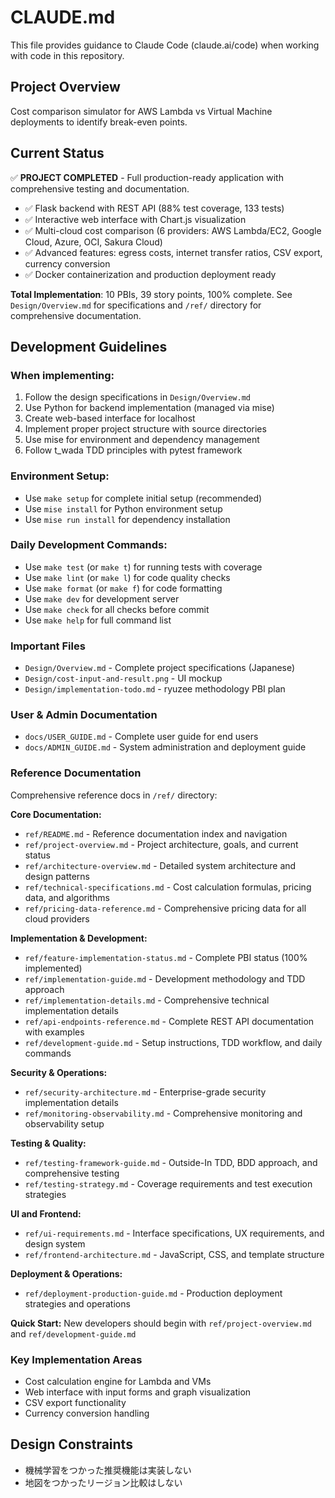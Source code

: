 # CLAUDE.md

This file provides guidance to Claude Code (claude.ai/code) when working with code in this repository.

## Project Overview

Cost comparison simulator for AWS Lambda vs Virtual Machine deployments to identify break-even points.

## Current Status

✅ **PROJECT COMPLETED** - Full production-ready application with comprehensive testing and documentation.

- ✅ Flask backend with REST API (88% test coverage, 133 tests)
- ✅ Interactive web interface with Chart.js visualization  
- ✅ Multi-cloud cost comparison (6 providers: AWS Lambda/EC2, Google Cloud, Azure, OCI, Sakura Cloud)
- ✅ Advanced features: egress costs, internet transfer ratios, CSV export, currency conversion
- ✅ Docker containerization and production deployment ready

**Total Implementation**: 10 PBIs, 39 story points, 100% complete.
See `Design/Overview.md` for specifications and `/ref/` directory for comprehensive documentation.

## Development Guidelines

### When implementing:
1. Follow the design specifications in `Design/Overview.md`
2. Use Python for backend implementation (managed via mise)
3. Create web-based interface for localhost
4. Implement proper project structure with source directories
5. Use mise for environment and dependency management
6. Follow t_wada TDD principles with pytest framework

### Environment Setup:
- Use `make setup` for complete initial setup (recommended)
- Use `mise install` for Python environment setup
- Use `mise run install` for dependency installation

### Daily Development Commands:
- Use `make test` (or `make t`) for running tests with coverage
- Use `make lint` (or `make l`) for code quality checks
- Use `make format` (or `make f`) for code formatting
- Use `make dev` for development server
- Use `make check` for all checks before commit
- Use `make help` for full command list

### Important Files
- `Design/Overview.md` - Complete project specifications (Japanese)
- `Design/cost-input-and-result.png` - UI mockup
- `Design/implementation-todo.md` - ryuzee methodology PBI plan

### User & Admin Documentation
- `docs/USER_GUIDE.md` - Complete user guide for end users
- `docs/ADMIN_GUIDE.md` - System administration and deployment guide

### Reference Documentation
Comprehensive reference docs in `/ref/` directory:

**Core Documentation:**
- `ref/README.md` - Reference documentation index and navigation
- `ref/project-overview.md` - Project architecture, goals, and current status
- `ref/architecture-overview.md` - Detailed system architecture and design patterns
- `ref/technical-specifications.md` - Cost calculation formulas, pricing data, and algorithms
- `ref/pricing-data-reference.md` - Comprehensive pricing data for all cloud providers

**Implementation & Development:**
- `ref/feature-implementation-status.md` - Complete PBI status (100% implemented)
- `ref/implementation-guide.md` - Development methodology and TDD approach
- `ref/implementation-details.md` - Comprehensive technical implementation details
- `ref/api-endpoints-reference.md` - Complete REST API documentation with examples
- `ref/development-guide.md` - Setup instructions, TDD workflow, and daily commands

**Security & Operations:**
- `ref/security-architecture.md` - Enterprise-grade security implementation details
- `ref/monitoring-observability.md` - Comprehensive monitoring and observability setup

**Testing & Quality:**
- `ref/testing-framework-guide.md` - Outside-In TDD, BDD approach, and comprehensive testing
- `ref/testing-strategy.md` - Coverage requirements and test execution strategies

**UI and Frontend:**
- `ref/ui-requirements.md` - Interface specifications, UX requirements, and design system
- `ref/frontend-architecture.md` - JavaScript, CSS, and template structure

**Deployment & Operations:**
- `ref/deployment-production-guide.md` - Production deployment strategies and operations

**Quick Start:** New developers should begin with `ref/project-overview.md` and `ref/development-guide.md`

### Key Implementation Areas
- Cost calculation engine for Lambda and VMs
- Web interface with input forms and graph visualization
- CSV export functionality
- Currency conversion handling

## Design Constraints

- 機械学習をつかった推奨機能は実装しない
- 地図をつかったリージョン比較はしない